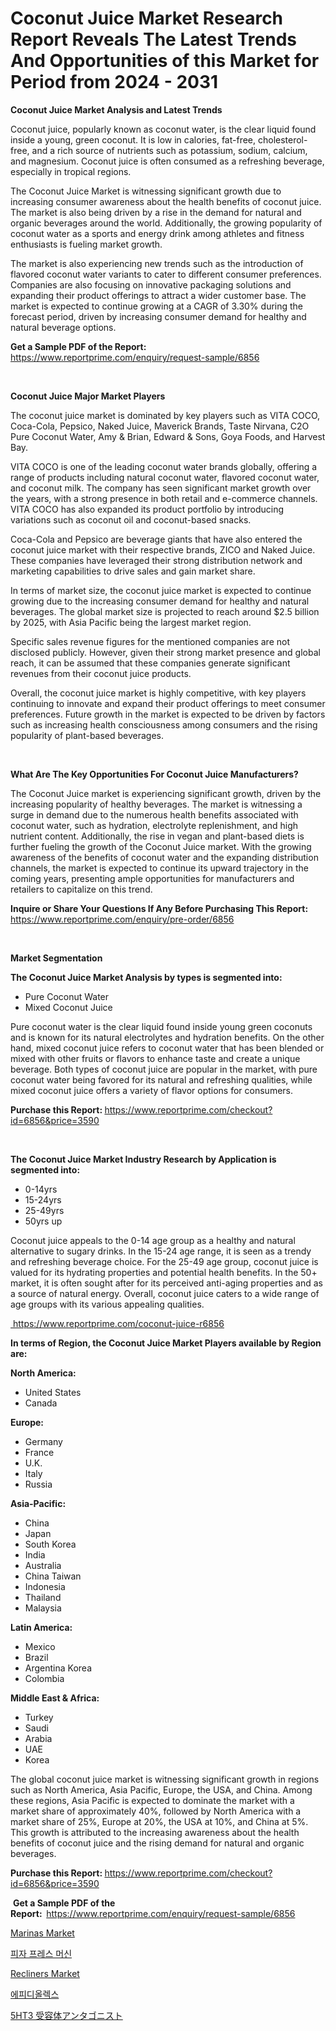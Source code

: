 <p><h1>Coconut Juice Market Research Report Reveals The Latest Trends And Opportunities of this Market for Period from 2024 - 2031</h1></p><p><strong>Coconut Juice Market Analysis and Latest Trends</strong></p>
<p><p>Coconut juice, popularly known as coconut water, is the clear liquid found inside a young, green coconut. It is low in calories, fat-free, cholesterol-free, and a rich source of nutrients such as potassium, sodium, calcium, and magnesium. Coconut juice is often consumed as a refreshing beverage, especially in tropical regions.</p><p>The Coconut Juice Market is witnessing significant growth due to increasing consumer awareness about the health benefits of coconut juice. The market is also being driven by a rise in the demand for natural and organic beverages around the world. Additionally, the growing popularity of coconut water as a sports and energy drink among athletes and fitness enthusiasts is fueling market growth.</p><p>The market is also experiencing new trends such as the introduction of flavored coconut water variants to cater to different consumer preferences. Companies are also focusing on innovative packaging solutions and expanding their product offerings to attract a wider customer base. The market is expected to continue growing at a CAGR of 3.30% during the forecast period, driven by increasing consumer demand for healthy and natural beverage options.</p></p>
<p><strong>Get a Sample PDF of the Report:&nbsp;</strong> <a href="https://www.reportprime.com/enquiry/request-sample/6856">https://www.reportprime.com/enquiry/request-sample/6856</a></p>
<p>&nbsp;</p>
<p><strong>Coconut Juice Major Market Players</strong></p>
<p><p>The coconut juice market is dominated by key players such as VITA COCO, Coca-Cola, Pepsico, Naked Juice, Maverick Brands, Taste Nirvana, C2O Pure Coconut Water, Amy & Brian, Edward & Sons, Goya Foods, and Harvest Bay.</p><p>VITA COCO is one of the leading coconut water brands globally, offering a range of products including natural coconut water, flavored coconut water, and coconut milk. The company has seen significant market growth over the years, with a strong presence in both retail and e-commerce channels. VITA COCO has also expanded its product portfolio by introducing variations such as coconut oil and coconut-based snacks.</p><p>Coca-Cola and Pepsico are beverage giants that have also entered the coconut juice market with their respective brands, ZICO and Naked Juice. These companies have leveraged their strong distribution network and marketing capabilities to drive sales and gain market share.</p><p>In terms of market size, the coconut juice market is expected to continue growing due to the increasing consumer demand for healthy and natural beverages. The global market size is projected to reach around $2.5 billion by 2025, with Asia Pacific being the largest market region.</p><p>Specific sales revenue figures for the mentioned companies are not disclosed publicly. However, given their strong market presence and global reach, it can be assumed that these companies generate significant revenues from their coconut juice products.</p><p>Overall, the coconut juice market is highly competitive, with key players continuing to innovate and expand their product offerings to meet consumer preferences. Future growth in the market is expected to be driven by factors such as increasing health consciousness among consumers and the rising popularity of plant-based beverages.</p></p>
<p>&nbsp;</p>
<p><strong>What Are The Key Opportunities For Coconut Juice Manufacturers?</strong></p>
<p><p>The Coconut Juice market is experiencing significant growth, driven by the increasing popularity of healthy beverages. The market is witnessing a surge in demand due to the numerous health benefits associated with coconut water, such as hydration, electrolyte replenishment, and high nutrient content. Additionally, the rise in vegan and plant-based diets is further fueling the growth of the Coconut Juice market. With the growing awareness of the benefits of coconut water and the expanding distribution channels, the market is expected to continue its upward trajectory in the coming years, presenting ample opportunities for manufacturers and retailers to capitalize on this trend.</p></p>
<p><strong>Inquire or Share Your Questions If Any Before Purchasing This Report:</strong> <a href="https://www.reportprime.com/enquiry/pre-order/6856">https://www.reportprime.com/enquiry/pre-order/6856</a></p>
<p>&nbsp;</p>
<p><strong>Market Segmentation</strong></p>
<p><strong>The Coconut Juice Market Analysis by types is segmented into:</strong></p>
<p><ul><li>Pure Coconut Water</li><li>Mixed Coconut Juice</li></ul></p>
<p><p>Pure coconut water is the clear liquid found inside young green coconuts and is known for its natural electrolytes and hydration benefits. On the other hand, mixed coconut juice refers to coconut water that has been blended or mixed with other fruits or flavors to enhance taste and create a unique beverage. Both types of coconut juice are popular in the market, with pure coconut water being favored for its natural and refreshing qualities, while mixed coconut juice offers a variety of flavor options for consumers.</p></p>
<p><strong>Purchase this Report:&nbsp;</strong><a href="https://www.reportprime.com/checkout?id=6856&price=3590">https://www.reportprime.com/checkout?id=6856&price=3590</a></p>
<p>&nbsp;</p>
<p><strong>The Coconut Juice Market Industry Research by Application is segmented into:</strong></p>
<p><ul><li>0-14yrs</li><li>15-24yrs</li><li>25-49yrs</li><li>50yrs up</li></ul></p>
<p><p>Coconut juice appeals to the 0-14 age group as a healthy and natural alternative to sugary drinks. In the 15-24 age range, it is seen as a trendy and refreshing beverage choice. For the 25-49 age group, coconut juice is valued for its hydrating properties and potential health benefits. In the 50+ market, it is often sought after for its perceived anti-aging properties and as a source of natural energy. Overall, coconut juice caters to a wide range of age groups with its various appealing qualities.</p></p>
<p><a href="https://www.reportprime.com/coconut-juice-r6856">&nbsp;https://www.reportprime.com/coconut-juice-r6856</a></p>
<p><strong>In terms of Region, the Coconut Juice Market Players available by Region are:</strong></p>
<p>
    <p> <strong> North America: </strong>
        <ul>
            <li>United States</li>
            <li>Canada</li>
        </ul>
        </p> 
    <p> <strong> Europe: </strong>
        <ul>
            <li>Germany</li>
            <li>France</li>
            <li>U.K.</li>
            <li>Italy</li>
            <li>Russia</li>
        </ul>
        </p> 
    <p> <strong> Asia-Pacific: </strong>
        <ul>
            <li>China</li>
            <li>Japan</li>
            <li>South Korea</li>
            <li>India</li>
            <li>Australia</li>
            <li>China Taiwan</li>
            <li>Indonesia</li>
            <li>Thailand</li>
            <li>Malaysia</li>
        </ul>
        </p> 
    <p> <strong> Latin America: </strong>
        <ul>
            <li>Mexico</li>
            <li>Brazil</li>
            <li>Argentina Korea</li>
            <li>Colombia</li>
        </ul>
        </p> 
    <p> <strong> Middle East & Africa: </strong>
        <ul>
            <li>Turkey</li>
            <li>Saudi</li>
            <li>Arabia</li>
            <li>UAE</li>
            <li>Korea</li>
        </ul>
    </p>
    </p>
<p><p>The global coconut juice market is witnessing significant growth in regions such as North America, Asia Pacific, Europe, the USA, and China. Among these regions, Asia Pacific is expected to dominate the market with a market share of approximately 40%, followed by North America with a market share of 25%, Europe at 20%, the USA at 10%, and China at 5%. This growth is attributed to the increasing awareness about the health benefits of coconut juice and the rising demand for natural and organic beverages.</p></p>
<p><strong>Purchase this Report: </strong><a href="https://www.reportprime.com/checkout?id=6856&price=3590">https://www.reportprime.com/checkout?id=6856&price=3590</a></p>
<p>&nbsp;<strong>Get a Sample PDF of the Report:&nbsp;&nbsp;</strong><a href="https://www.reportprime.com/enquiry/request-sample/6856">https://www.reportprime.com/enquiry/request-sample/6856</a></p>
<p><strong></strong></p>
<p><p><a href="https://www.linkedin.com/pulse/marinas-market-outlook-industry-overview-forecast-2024-2031-tdaie?trackingId=zRPF%2BCruR7Zc33uqmLQ2Jg%3D%3D">Marinas Market</a></p><p><a href="https://medium.com/@dessierohan2023/%ED%94%BC%EC%9E%90-%ED%94%84%EB%A0%88%EC%8A%A4%EA%B8%B0-%EC%8B%9C%EC%9E%A5-%EC%A1%B0%EC%82%AC-%EB%B3%B4%EA%B3%A0%EC%84%9C-%EA%B7%B8-%EC%97%AD%EC%82%AC-%EB%B0%8F-2024%EB%85%84%EB%B6%80%ED%84%B0-2031%EB%85%84%EA%B9%8C%EC%A7%80%EC%9D%98-%EC%98%88%EC%B8%A1-cac90389ec76">피자 프레스 머신</a></p><p><a href="https://www.linkedin.com/pulse/recliners-market-report-reveals-latest-trends-growth-opportunities-kwwee?trackingId=FGKef%2BNQPCyzNZ%2FIbq58Pw%3D%3D">Recliners Market</a></p><p><a href="https://medium.com/@toreygrimes2022/%EC%97%90%ED%94%BC%EB%94%94%EC%98%AC%EB%A0%89%EC%8A%A4-%EC%8B%9C%EC%9E%A5%EC%9D%80-%EC%8B%9C%EC%9E%A5-%EC%A0%90%EC%9C%A0%EC%9C%A8-%EC%8B%9C%EC%9E%A5-%ED%8A%B8%EB%A0%8C%EB%93%9C-%EB%B0%8F-%EC%8B%9C%EC%9E%A5-%EC%84%B1%EC%9E%A5%EC%97%90-%EA%B4%80%ED%95%9C-%EC%A0%95%EB%B3%B4%EB%A5%BC-%EC%A0%9C%EA%B3%B5%ED%95%A9%EB%8B%88%EB%8B%A4-3c25d6d53f6f">에피디올렉스</a></p><p><a href="https://medium.com/@carllane655/5ht3%E5%8F%97%E5%AE%B9%E4%BD%93%E6%8B%AE%E6%8A%97%E5%89%A4%E5%B8%82%E5%A0%B4%E5%88%86%E6%9E%90%E3%81%8A%E3%82%88%E3%81%B32024%E5%B9%B4%E3%81%8B%E3%82%892031%E5%B9%B4%E3%81%BE%E3%81%A7%E3%81%AE%E4%BA%88%E6%B8%AC%E3%82%B5%E3%82%A4%E3%82%BA-4d973799489a">5HT3 受容体アンタゴニスト</a></p></p>